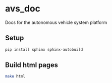 # avs_doc
Docs for the autonomous vehicle system platform

## Setup

```sh
pip install sphinx sphinx-autobuild
```

## Build html pages

```sh
make html
```

